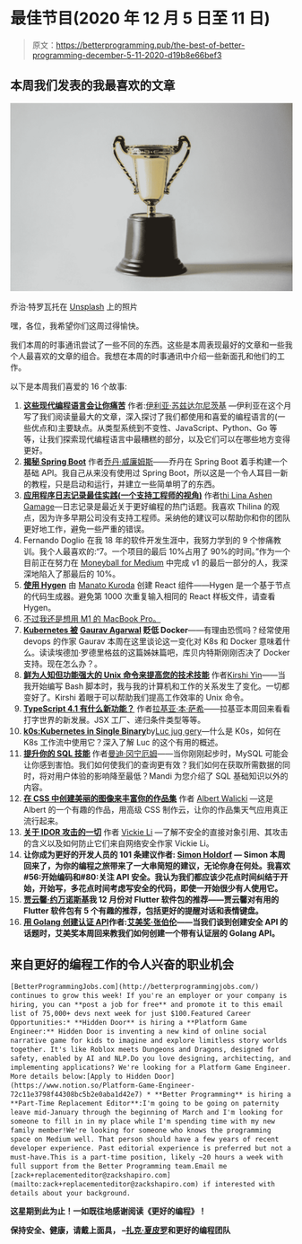 # 最佳节目(2020 年 12 月 5 日至 11 日)

> 原文：<https://betterprogramming.pub/the-best-of-better-programming-december-5-11-2020-d19b8e66bef3>

## 本周我们发表的我最喜欢的文章

![](img/de56234ab3a162bee60baa472bde5f83.png)

乔治·特罗瓦托在 [Unsplash](https://unsplash.com?utm_source=medium&utm_medium=referral) 上的照片

嘿，各位，我希望你们这周过得愉快。

我们本周的时事通讯尝试了一些不同的东西。这些是本周表现最好的文章和一些我个人最喜欢的文章的组合。我想在本周的时事通讯中介绍一些新面孔和他们的工作。

以下是本周我们喜爱的 16 个故事:

1.  [**这些现代编程语言会让你痛苦**](https://medium.com/p/ad21cbc8a57c) 作者:[伊利亚·苏兹达尔尼茨基](https://medium.com/@suzdalnitski) —伊利亚在这个月写了我们阅读量最大的文章，深入探讨了我们都使用和喜爱的编程语言的(一些优点和)主要缺点。从类型系统到不变性、JavaScript、Python、Go 等等，让我们探索现代编程语言中最糟糕的部分，以及它们可以在哪些地方变得更好。
2.  [**揭秘 Spring Boot**](https://medium.com/p/245e71feffc0) 作者[乔丹·威廉姆斯](https://medium.com/@jordanjwilliams425)——乔丹在 Spring Boot 着手构建一个基础 API。我自己从来没有使用过 Spring Boot，所以这是一个令人耳目一新的教程，只是启动和运行，并建立一些简单明了的东西。
3.  [**应用程序日志记录最佳实践(一个支持工程师的视角)**](https://medium.com/p/b17d0ef1c5df) 作者[thi Lina Ashen Gamage](https://medium.com/@thilinaashengamage)—日志记录是最近关于更好编程的热门话题。我喜欢 Thilina 的观点，因为许多早期公司没有支持工程师。采纳他的建议可以帮助你和你的团队更好地工作，避免一些严重的错误。
4.  Fernando Doglio 在我 18 年的软件开发生涯中，我努力学到的 9 个惨痛教训。我个人最喜欢的:“7。一个项目的最后 10%占用了 90%的时间。”作为一个目前正在努力在 [Moneyball for Medium](http://usemoneyball.com) 中完成 v1 的最后一部分的人，我深深地陷入了那最后的 10%。
5.  [**使用 Hygen**](https://medium.com/p/687be39a6913) 由 [Manato Kuroda](https://medium.com/@manakuro) 创建 React 组件——Hygen 是一个基于节点的代码生成器。避免第 1000 次重复输入相同的 React 样板文件，请查看 Hygen。
6.  [不过我还是想用 M1 的 MacBook Pro。](https://medium.com/p/5288452b9b4a)
7.  [**Kubernetes 被**](https://medium.com/p/8a9f7566fbca) **[Gaurav Agarwal](https://medium.com/@bharatmicrosystems) 贬低 Docker**——有理由恐慌吗？经常使用 devops 的作家 Gaurav 本周在这里谈论这一变化对 K8s 和 Docker 意味着什么。读读埃德加·罗德里格兹的这篇姊妹篇吧，库贝内特斯刚刚否决了 Docker 支持。现在怎么办？。
8.  [**鲜为人知但功能强大的 Unix 命令来提高您的技术技能**](https://medium.com/p/b2ceec3e078a) 作者[Kirshi Yin](https://medium.com/@kirshi.yin)——当我开始编写 Bash 脚本时，我与我的计算机和工作的关系发生了变化。一切都变好了。Kirshi 着眼于可以帮助我们提高工作效率的 Unix 命令。
9.  [**TypeScript 4.1 有什么新功能？**](https://medium.com/p/19f1238c6a68) 作者[拉基亚·本·萨希](https://medium.com/@rakia.bensassi)——拉基亚本周回来看看打字世界的新发展。JSX 工厂、递归条件类型等等。
10.  [**k0s:Kubernetes in Single Binary**](https://medium.com/p/224bb43f4520)by[Luc jug gery](https://medium.com/@lucjuggery)—什么是 K0s，如何在 K8s 工作流中使用它？深入了解 Luc 的这个有用的概述。
11.  [**提升你的 SQL 技能**](https://medium.com/p/d80b6dd34bb6) 作者[曼迪·冈宁厄姆](https://medium.com/@mandigunningham)——当你刚刚起步时，MySQL 可能会让你感到害怕。我们如何使我们的查询更有效？我们如何在获取所需数据的同时，将对用户体验的影响降至最低？Mandi 为您介绍了 SQL 基础知识以外的内容。
12.  [**在 CSS 中创建美丽的图像来丰富你的作品集**](https://medium.com/p/c5a85d046f2a) 作者 [Albert Walicki](https://medium.com/@albertwalicki) —这是 Albert 的一个有趣的作品，用高级 CSS 制作云，让你的作品集天气应用真正流行起来。
13.  [**关于 IDOR 攻击的一切**](https://medium.com/p/64c4203b518e) 作者 [Vickie Li](https://medium.com/@vickieli) —了解不安全的直接对象引用、其攻击的含义以及如何防止它们来自网络安全作家 Vickie Li。
14.  [](https://medium.com/p/7bb4c3788278)**让你成为更好的开发人员的 101 条建议作者: [Simon Holdorf](https://medium.com/@simon.holdorf) — Simon 本周回来了，为你的编程之旅带来了一大串简短的建议，无论你身在何处。我喜欢#56:开始编码和#80:关注 API 安全。我认为我们都应该少花点时间纠结于开始，开始写，多花点时间考虑写安全的代码，即使一开始很少有人使用它。**
15.  **[**贾云馨·约万诺斯基**](https://medium.com/p/d463cbb257cf)我 12 月份对 Flutter 软件包的推荐——贾云馨对有用的 Flutter 软件包有 5 个有趣的推荐，包括更好的提醒对话和表情键盘。**
16.  **[**用 Golang 创建认证 API**](https://medium.com/p/a930aa769e96)作者:[艾美奖·张伯伦](https://medium.com/@emmyc)——当我们谈到创建安全 API 的话题时，艾美奖本周回来教我们如何创建一个带有认证层的 Golang API。**

## **来自更好的编程工作的令人兴奋的职业机会**

```
[BetterProgrammingJobs.com](http://betterprogrammingjobs.com/) continues to grow this week! If you're an employer or your company is hiring, you can **post a job for free** and promote it to this email list of 75,000+ devs next week for just $100.Featured Career Opportunities:* **Hidden Door** is hiring a **Platform Game Engineer:** Hidden Door is inventing a new kind of online social narrative game for kids to imagine and explore limitless story worlds together. It's like Roblox meets Dungeons and Dragons, designed for safety, enabled by AI and NLP.Do you love designing, architecting, and implementing applications? We're looking for a Platform Game Engineer. More details below:[Apply to Hidden Door](https://www.notion.so/Platform-Game-Engineer-72c11e3798f44308bc5b2e0aba1d42e7) * **Better Programming** is hiring a **Part-Time Replacement Editor**:I'm going to be going on paternity leave mid-January through the beginning of March and I'm looking for someone to fill in in my place while I'm spending time with my new family member!We're looking for someone who knows the programming space on Medium well. That person should have a few years of recent developer experience. Past editorial experience is preferred but not a must-have.This is a part-time position, likely ~20 hours a week with full support from the Better Programming team.Email me [zack+replacementeditor@zackshapiro.com](mailto:zack+replacementeditor@zackshapiro.com) if interested with details about your background.
```

**这星期到此为止！一如既往地感谢阅读《更好的编程》！**

**保持安全、健康，请戴上面具，
–[扎克·夏皮罗](http://twitter.com/zackshapiro)和更好的编程团队**
